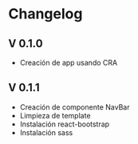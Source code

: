 # Changelog


## V 0.1.0

* Creación de app usando CRA

## V 0.1.1

* Creación de componente NavBar
* Limpieza de template
* Instalación react-bootstrap
* Instalación sass

